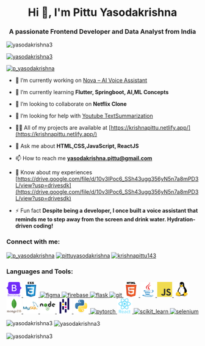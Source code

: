 <h1 align="center">Hi 👋, I'm Pittu Yasodakrishna</h1>
<h3 align="center">A passionate Frontend Developer and Data Analyst from India</h3>

<p align="left"> <img src="https://komarev.com/ghpvc/?username=yasodakrishna3&label=Profile%20views&color=0e75b6&style=flat" alt="yasodakrishna3" /> </p>

<p align="left"> <a href="https://github.com/ryo-ma/github-profile-trophy"><img src="https://github-profile-trophy.vercel.app/?username=yasodakrishna3" alt="yasodakrishna3" /></a> </p>

<p align="left"> <a href="https://twitter.com/p_yasodakrishna" target="blank"><img src="https://img.shields.io/twitter/follow/p_yasodakrishna?logo=twitter&style=for-the-badge" alt="p_yasodakrishna" /></a> </p>

- 🔭 I’m currently working on [Nova – AI Voice Assistant](https://github.com/Yasodakrishna3/AI_Voice_Assistance)

- 🌱 I’m currently learning **Flutter, Springboot, AI,ML Concepts**

- 👯 I’m looking to collaborate on **Netflix Clone**

- 🤝 I’m looking for help with [Youtube TextSummarization](https://github.com/Yasodakrishna3/Food_Ordering_Website)

- 👨‍💻 All of my projects are available at [https://krishnapittu.netlify.app/](https://krishnapittu.netlify.app/)

- 💬 Ask me about **HTML,CSS,JavaScript, ReactJS**

- 📫 How to reach me **yasodakrishna.pittu@gmail.com**

- 📄 Know about my experiences [https://drive.google.com/file/d/10v3lPoc6_SSh43ugg356yN5n7a8mPD3L/view?usp=drivesdk](https://drive.google.com/file/d/10v3lPoc6_SSh43ugg356yN5n7a8mPD3L/view?usp=drivesdk)

- ⚡ Fun fact **Despite being a developer, I once built a voice assistant that reminds me to step away from the screen and drink water. Hydration-driven coding!**

<h3 align="left">Connect with me:</h3>
<p align="left">
<a href="https://twitter.com/p_yasodakrishna" target="blank"><img align="center" src="https://raw.githubusercontent.com/rahuldkjain/github-profile-readme-generator/master/src/images/icons/Social/twitter.svg" alt="p_yasodakrishna" height="30" width="40" /></a>
<a href="https://linkedin.com/in/pittuyasodakrishna" target="blank"><img align="center" src="https://raw.githubusercontent.com/rahuldkjain/github-profile-readme-generator/master/src/images/icons/Social/linked-in-alt.svg" alt="pittuyasodakrishna" height="30" width="40" /></a>
<a href="https://instagram.com/krishnapittu143" target="blank"><img align="center" src="https://raw.githubusercontent.com/rahuldkjain/github-profile-readme-generator/master/src/images/icons/Social/instagram.svg" alt="krishnapittu143" height="30" width="40" /></a>
</p>

<h3 align="left">Languages and Tools:</h3>
<p align="left"> <a href="https://getbootstrap.com" target="_blank" rel="noreferrer"> <img src="https://raw.githubusercontent.com/devicons/devicon/master/icons/bootstrap/bootstrap-plain-wordmark.svg" alt="bootstrap" width="40" height="40"/> </a> <a href="https://www.w3schools.com/css/" target="_blank" rel="noreferrer"> <img src="https://raw.githubusercontent.com/devicons/devicon/master/icons/css3/css3-original-wordmark.svg" alt="css3" width="40" height="40"/> </a> <a href="https://www.figma.com/" target="_blank" rel="noreferrer"> <img src="https://www.vectorlogo.zone/logos/figma/figma-icon.svg" alt="figma" width="40" height="40"/> </a> <a href="https://firebase.google.com/" target="_blank" rel="noreferrer"> <img src="https://www.vectorlogo.zone/logos/firebase/firebase-icon.svg" alt="firebase" width="40" height="40"/> </a> <a href="https://flask.palletsprojects.com/" target="_blank" rel="noreferrer"> <img src="https://www.vectorlogo.zone/logos/pocoo_flask/pocoo_flask-icon.svg" alt="flask" width="40" height="40"/> </a> <a href="https://git-scm.com/" target="_blank" rel="noreferrer"> <img src="https://www.vectorlogo.zone/logos/git-scm/git-scm-icon.svg" alt="git" width="40" height="40"/> </a> <a href="https://www.w3.org/html/" target="_blank" rel="noreferrer"> <img src="https://raw.githubusercontent.com/devicons/devicon/master/icons/html5/html5-original-wordmark.svg" alt="html5" width="40" height="40"/> </a> <a href="https://www.java.com" target="_blank" rel="noreferrer"> <img src="https://raw.githubusercontent.com/devicons/devicon/master/icons/java/java-original.svg" alt="java" width="40" height="40"/> </a> <a href="https://developer.mozilla.org/en-US/docs/Web/JavaScript" target="_blank" rel="noreferrer"> <img src="https://raw.githubusercontent.com/devicons/devicon/master/icons/javascript/javascript-original.svg" alt="javascript" width="40" height="40"/> </a> <a href="https://www.linux.org/" target="_blank" rel="noreferrer"> <img src="https://raw.githubusercontent.com/devicons/devicon/master/icons/linux/linux-original.svg" alt="linux" width="40" height="40"/> </a> <a href="https://www.mongodb.com/" target="_blank" rel="noreferrer"> <img src="https://raw.githubusercontent.com/devicons/devicon/master/icons/mongodb/mongodb-original-wordmark.svg" alt="mongodb" width="40" height="40"/> </a> <a href="https://www.mysql.com/" target="_blank" rel="noreferrer"> <img src="https://raw.githubusercontent.com/devicons/devicon/master/icons/mysql/mysql-original-wordmark.svg" alt="mysql" width="40" height="40"/> </a> <a href="https://nodejs.org" target="_blank" rel="noreferrer"> <img src="https://raw.githubusercontent.com/devicons/devicon/master/icons/nodejs/nodejs-original-wordmark.svg" alt="nodejs" width="40" height="40"/> </a> <a href="https://pandas.pydata.org/" target="_blank" rel="noreferrer"> <img src="https://raw.githubusercontent.com/devicons/devicon/2ae2a900d2f041da66e950e4d48052658d850630/icons/pandas/pandas-original.svg" alt="pandas" width="40" height="40"/> </a> <a href="https://www.python.org" target="_blank" rel="noreferrer"> <img src="https://raw.githubusercontent.com/devicons/devicon/master/icons/python/python-original.svg" alt="python" width="40" height="40"/> </a> <a href="https://pytorch.org/" target="_blank" rel="noreferrer"> <img src="https://www.vectorlogo.zone/logos/pytorch/pytorch-icon.svg" alt="pytorch" width="40" height="40"/> </a> <a href="https://reactjs.org/" target="_blank" rel="noreferrer"> <img src="https://raw.githubusercontent.com/devicons/devicon/master/icons/react/react-original-wordmark.svg" alt="react" width="40" height="40"/> </a> <a href="https://scikit-learn.org/" target="_blank" rel="noreferrer"> <img src="https://upload.wikimedia.org/wikipedia/commons/0/05/Scikit_learn_logo_small.svg" alt="scikit_learn" width="40" height="40"/> </a> <a href="https://www.selenium.dev" target="_blank" rel="noreferrer"> <img src="https://raw.githubusercontent.com/detain/svg-logos/780f25886640cef088af994181646db2f6b1a3f8/svg/selenium-logo.svg" alt="selenium" width="40" height="40"/> </a> </p>

<p><img align="left" src="https://github-readme-stats.vercel.app/api/top-langs?username=yasodakrishna3&show_icons=true&locale=en&layout=compact" alt="yasodakrishna3" /></p>

<p>&nbsp;<img align="center" src="https://github-readme-stats.vercel.app/api?username=yasodakrishna3&show_icons=true&locale=en" alt="yasodakrishna3" /></p>

<p><img align="center" src="https://github-readme-streak-stats.herokuapp.com/?user=yasodakrishna3&" alt="yasodakrishna3" /></p>
